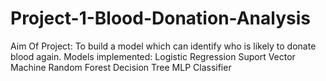 # Project-1-Blood-Donation-Analysis

Aim Of Project:
To build a model which can identify who is likely to donate blood again.
Models implemented:
Logistic Regression
Suport Vector Machine
Random Forest
Decision Tree
MLP Classifier
